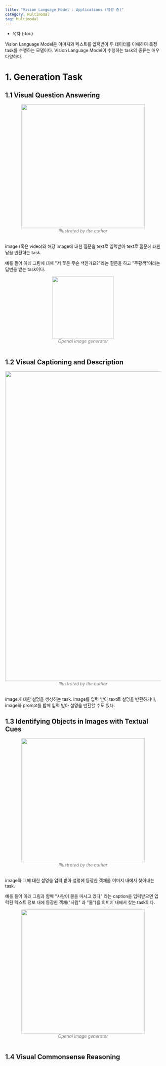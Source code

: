 ```yaml
---
title: "Vision Language Model : Applications (작성 중)"
category: Multimodal
tag: Multimodal
---
```








* 목차
{:toc}










Vision Language Model은 이미지와 텍스트를 입력받아 두 데이터를 이애하여 특정 task를 수행하는 모델이다. Vision Language Model이 수행하는 task의 종류는 매우 다양하다.

# 1. Generation Task

## 1.1 Visual Question Answering

<center><img width="400" src="https://github.com/finddme/finddme.github.io/assets/53667002/adc5ce6e-1f21-44e2-9f04-55b4859ad058"></center>
<center><em style="color:gray;">Illustrated by the author</em></center><br>

image (혹은 video)와 해당 image에 대한 질문을 text로 입력받아 text로 질문에 대한 답을 반환하는 task. 

예를 들어 아래 그림에 대해 "저 꽃은 무슨 색인가요?"라는 질문을 하고 "주황색"이라는 답변을 받는 task이다.

<center><img width="200" src="https://github.com/finddme/finddme.github.io/assets/53667002/a129d438-791e-4661-bade-353879b2e8aa"></center>
<center><em style="color:gray;">Openai Image generator</em></center><br>


## 1.2 Visual Captioning and Description

<center><img width="1000" src="https://github.com/finddme/finddme.github.io/assets/53667002/5ed8a4d1-31ee-4417-b3dd-ecaaad4a42ea"></center>
<center><em style="color:gray;">Illustrated by the author</em></center><br>

image에 대한 설명을 생성하는 task. image를 입력 받아 text로 설명을 반환하거나, image와 prompt를 함께 입력 받아 설명을 반환할 수도 있다.

## 1.3 Identifying Objects in Images with Textual Cues

<center><img width="400" src="https://github.com/finddme/finddme.github.io/assets/53667002/386184b4-9ad4-4b59-b4fc-475651426784"></center>
<center><em style="color:gray;">Illustrated by the author</em></center><br>

image와 그에 대한 설명을 입력 받아 설명에 등장한 객체를 이미지 내에서 찾아내는 task. 

예를 들어 아래 그림과 함께 "사람이 물을 마시고 있다" 라는 caption을 입력받으면 입력된 텍스트 정보 내에 등장한 객체("사람" 과 "물")을 이미지 내에서 찾는 task이다. 

<center><img width="400" src="https://github.com/finddme/finddme.github.io/assets/53667002/b190a055-2a3f-4824-bae5-907271a68291"></center>
<center><em style="color:gray;">Openai Image generator</em></center><br>

## 1.4 Visual Commonsense Reasoning

